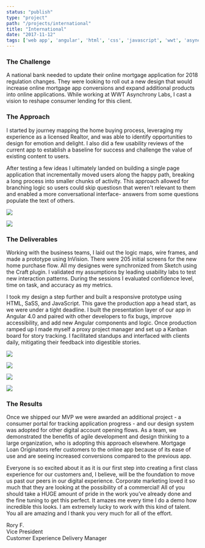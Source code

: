 ```yaml
---
status: "publish"
type: "project"
path: "/projects/international"
title: "International"
date: "2017-11-12"
tags: ['web app', 'angular', 'html', 'css', 'javascript', 'wwt', 'asynchrony']
---
```


<h3 class="txt-title">The Challenge</h3>
A national bank needed to update their online mortgage application for 2018 regulation changes. They were looking to roll out a new design that would increase online mortgage app conversions and expand additional products into online applications.  While working at WWT Asynchrony Labs, I cast a vision to reshape consumer lending for this client.

<h3 class="txt-title">The Approach</h3>

I started by journey mapping the home buying process, leveraging my experience as a licensed Realtor, and was able to identify opportunities to design for emotion and delight. I also did a few usability reviews of the current app to establish a baseline for success and challenge the value of existing content to users.

After testing a few ideas I ultimately landed on building a single page application that incrementally moved users along the happy path, breaking a long process into smaller chunks of activity. This approach allowed for branching logic so users could skip questiosn that weren't relevant to them and enabled a more conversational interface- answers from some questions populate the text of others.

![](/assets/international/journey.jpg)

![](/assets/international/testing.jpg)

<h3 class="txt-title">The Deliverables</h3>

Working with the business teams, I laid out the logic maps, wire frames, and made a prototype using InVision. There were 205 initial screens for the new home purchase flow. All my designes were synchronized from Sketch using the Craft plugin. I validated my assumptions by leading usability labs to test new interaction patterns. During the sessions I evaluated confidence level, time on task, and accuracy as my metrics.

I took my design a step further and built a responsive prototype using HTML, SaSS, and JavaScript. This gave the production app a head start, as we were under a tight deadline. I built the presentation layer of our app in Angular 4.0 and paired with other developers to fix bugs, improve accessibility, and add new Angular components and logic. Once production ramped up I made myself a proxy project manager and set up a Kanban board for story tracking. I facilitated standups and interfaced with clients daily, mitigating their feedback into digestible stories.

![](/assets/international/mocks1.png)

![](/assets/international/mocks2.png)

![](/assets/international/mocks3.png)

![](/assets/international/mocks4.png)


<h3 class="txt-title">The Results</h3>

Once we shipped our MVP we were awarded an additional project - a consumer portal for tracking application progress - and our design system was adopted for other digital account opening flows. As a team, we demonstrated the benefits of agile development and design thinking to a large organization, who is adopting this approach elsewhere. Mortgage Loan Originators refer customers to the online app because of its ease of use and are seeing increased conversions compared to the previous app.

<p class="txt-quote">Everyone is so excited about it as it is our first step into creating a first class experience for our customers and, I believe, will be the foundation to move us past our peers in our digital experience. Corporate marketing loved it so much that they are looking at the possibility of a commercial! All of you should take a HUGE amount of pride in the work you’ve already done and the fine tuning to get this perfect. It amazes me every time I do a demo how incredible this looks. I am extremely lucky to work with this kind of talent. You all are amazing and I thank you very much for all of the effort.</p>

Rory F.</br>
Vice President</br>
Customer Experience Delivery Manager